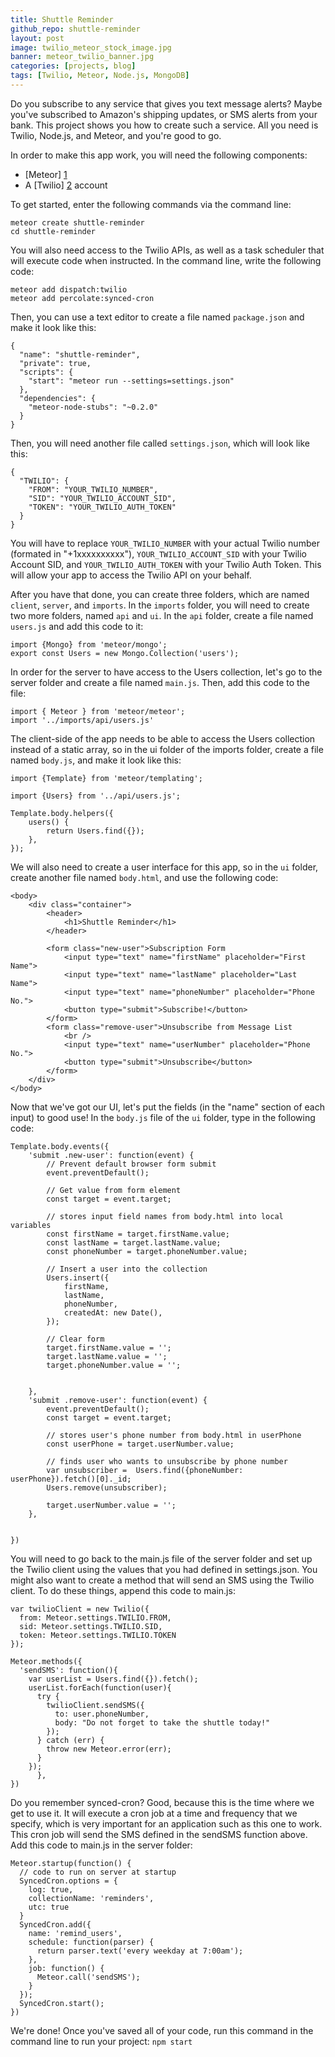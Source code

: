 ```yaml
---
title: Shuttle Reminder
github_repo: shuttle-reminder
layout: post
image: twilio_meteor_stock_image.jpg
banner: meteor_twilio_banner.jpg
categories: [projects, blog]
tags: [Twilio, Meteor, Node.js, MongoDB]
---
```


Do you subscribe to any service that gives you text message alerts? Maybe you've subscribed to Amazon's shipping updates, or SMS alerts from your bank. This project shows you how to create such a service. All you need is Twilio, Node.js, and Meteor, and you're good to go.

In order to make this app work, you will need the following components:
* [Meteor] [1]
* A [Twilio] [2] account

To get started, enter the following commands via the command line:

~~~
meteor create shuttle-reminder
cd shuttle-reminder
~~~

You will also need access to the Twilio APIs, as well as a task scheduler that will execute code when instructed. In the command line, write the following code:

~~~
meteor add dispatch:twilio
meteor add percolate:synced-cron
~~~

Then, you can use a text editor to create a file named `package.json` and make it look like this:

~~~
{
  "name": "shuttle-reminder",
  "private": true,
  "scripts": {
    "start": "meteor run --settings=settings.json"
  },
  "dependencies": {
    "meteor-node-stubs": "~0.2.0"
  }
}
~~~

Then, you will need another file called `settings.json`, which will look like this:

~~~
{
  "TWILIO": {
    "FROM": "YOUR_TWILIO_NUMBER",
    "SID": "YOUR_TWILIO_ACCOUNT_SID",
    "TOKEN": "YOUR_TWILIO_AUTH_TOKEN"
  }
}
~~~

You will have to replace `YOUR_TWILIO_NUMBER` with your actual Twilio number (formated in "+1xxxxxxxxxx"), `YOUR_TWILIO_ACCOUNT_SID` with your Twilio Account SID, and `YOUR_TWILIO_AUTH_TOKEN` with your Twilio Auth Token. This will allow your app to access the Twilio API on your behalf.

After you have that done, you can create three folders, which are named `client`, `server`, and `imports`. In the `imports` folder, you will need to create two more folders, named `api` and `ui`. In the `api` folder, create a file named `users.js` and add this code to it:

~~~
import {Mongo} from 'meteor/mongo';
export const Users = new Mongo.Collection('users');
~~~

In order for the server to have access to the Users collection, let's go to the server folder and create a file named `main.js`. Then, add this code to the file:

~~~
import { Meteor } from 'meteor/meteor';
import '../imports/api/users.js'
~~~

The client-side of the app needs to be able to access the Users collection instead of a static array, so in the ui folder of the imports folder, create a file named `body.js`, and make it look like this:

~~~
import {Template} from 'meteor/templating';

import {Users} from '../api/users.js';

Template.body.helpers({
    users() {
        return Users.find({});
    },
});
~~~

We will also need to create a user interface for this app, so in the `ui` folder, create another file named `body.html`, and use the following code:

~~~
<body>
    <div class="container">
        <header>
            <h1>Shuttle Reminder</h1>
        </header>

        <form class="new-user">Subscription Form
            <input type="text" name="firstName" placeholder="First Name">
            <input type="text" name="lastName" placeholder="Last Name">
            <input type="text" name="phoneNumber" placeholder="Phone No.">
            <button type="submit">Subscribe!</button>
        </form>
        <form class="remove-user">Unsubscribe from Message List
            <br />
            <input type="text" name="userNumber" placeholder="Phone No.">
            <button type="submit">Unsubscribe</button>
        </form>
    </div>
</body>
~~~

Now that we've got our UI, let's put the fields (in the "name" section of each input) to good use! In the `body.js` file of the `ui` folder, type in the following code:

~~~
Template.body.events({
    'submit .new-user': function(event) {
        // Prevent default browser form submit
        event.preventDefault();

        // Get value from form element
        const target = event.target;
        
        // stores input field names from body.html into local variables
        const firstName = target.firstName.value;
        const lastName = target.lastName.value;
        const phoneNumber = target.phoneNumber.value;

        // Insert a user into the collection
        Users.insert({
            firstName,
            lastName,
            phoneNumber,
            createdAt: new Date(),
        });

        // Clear form
        target.firstName.value = '';
        target.lastName.value = '';
        target.phoneNumber.value = '';

        
    },
    'submit .remove-user': function(event) {
        event.preventDefault();
        const target = event.target;
        
        // stores user's phone number from body.html in userPhone
        const userPhone = target.userNumber.value;

        // finds user who wants to unsubscribe by phone number
        var unsubscriber =  Users.find({phoneNumber: userPhone}).fetch()[0]._id;
        Users.remove(unsubscriber);
  
        target.userNumber.value = '';
    },

    
})
~~~

You will need to go back to the main.js file of the server folder and set up the Twilio client using the values that you had defined in settings.json. You might also want to create a method that will send an SMS using the Twilio client. To do these things, append this code to main.js:

~~~
var twilioClient = new Twilio({
  from: Meteor.settings.TWILIO.FROM,
  sid: Meteor.settings.TWILIO.SID,
  token: Meteor.settings.TWILIO.TOKEN
});

Meteor.methods({
  'sendSMS': function(){
    var userList = Users.find({}).fetch();
    userList.forEach(function(user){
      try {
        twilioClient.sendSMS({
          to: user.phoneNumber,
          body: "Do not forget to take the shuttle today!"
        });
      } catch (err) {
        throw new Meteor.error(err);      
      }
    });
      },
})
~~~

Do you remember synced-cron? Good, because this is the time where we get to use it. It will execute a cron job at a time and frequency that we specify, which is very important for an application such as this one to work. This cron job will send the SMS defined in the sendSMS function above. Add this code to main.js in the server folder:

~~~
Meteor.startup(function() {
  // code to run on server at startup
  SyncedCron.options = {
    log: true,
    collectionName: 'reminders',
    utc: true
  }
  SyncedCron.add({
    name: 'remind_users',
    schedule: function(parser) {
      return parser.text('every weekday at 7:00am');
    },
    job: function() {
      Meteor.call('sendSMS');
    }
  });
  SyncedCron.start();
})
~~~

We're done! Once you've saved all of your code, run this command in the command line to run your project:
`npm start`

[1]: https://www.meteor.com/install "Install Meteor"
[2]: https://www.twilio.com/ "Twilio"